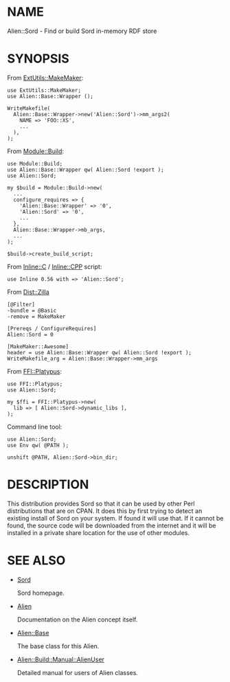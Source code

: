 # NAME

Alien::Sord - Find or build Sord in-memory RDF store

# SYNOPSIS

From [ExtUtils::MakeMaker](https://metacpan.org/pod/ExtUtils%3A%3AMakeMaker):

    use ExtUtils::MakeMaker;
    use Alien::Base::Wrapper ();

    WriteMakefile(
      Alien::Base::Wrapper->new('Alien::Sord')->mm_args2(
        NAME => 'FOO::XS',
        ...
      ),
    );

From [Module::Build](https://metacpan.org/pod/Module%3A%3ABuild):

    use Module::Build;
    use Alien::Base::Wrapper qw( Alien::Sord !export );
    use Alien::Sord;

    my $build = Module::Build->new(
      ...
      configure_requires => {
        'Alien::Base::Wrapper' => '0',
        'Alien::Sord' => '0',
        ...
      },
      Alien::Base::Wrapper->mb_args,
      ...
    );

    $build->create_build_script;

From [Inline::C](https://metacpan.org/pod/Inline%3A%3AC) / [Inline::CPP](https://metacpan.org/pod/Inline%3A%3ACPP) script:

    use Inline 0.56 with => 'Alien::Sord';

From [Dist::Zilla](https://metacpan.org/pod/Dist%3A%3AZilla)

    [@Filter]
    -bundle = @Basic
    -remove = MakeMaker

    [Prereqs / ConfigureRequires]
    Alien::Sord = 0

    [MakeMaker::Awesome]
    header = use Alien::Base::Wrapper qw( Alien::Sord !export );
    WriteMakefile_arg = Alien::Base::Wrapper->mm_args

From [FFI::Platypus](https://metacpan.org/pod/FFI%3A%3APlatypus):

    use FFI::Platypus;
    use Alien::Sord;

    my $ffi = FFI::Platypus->new(
      lib => [ Alien::Sord->dynamic_libs ],
    );

Command line tool:

    use Alien::Sord;
    use Env qw( @PATH );

    unshift @PATH, Alien::Sord->bin_dir;

# DESCRIPTION

This distribution provides Sord so that it can be used by other
Perl distributions that are on CPAN.  It does this by first trying to
detect an existing install of Sord on your system.  If found it
will use that.  If it cannot be found, the source code will be downloaded
from the internet and it will be installed in a private share location
for the use of other modules.

# SEE ALSO

- [Sord](https://drobilla.net/software/sord.html)

    Sord homepage.

- [Alien](https://metacpan.org/pod/Alien)

    Documentation on the Alien concept itself.

- [Alien::Base](https://metacpan.org/pod/Alien%3A%3ABase)

    The base class for this Alien.

- [Alien::Build::Manual::AlienUser](https://metacpan.org/pod/Alien%3A%3ABuild%3A%3AManual%3A%3AAlienUser)

    Detailed manual for users of Alien classes.
